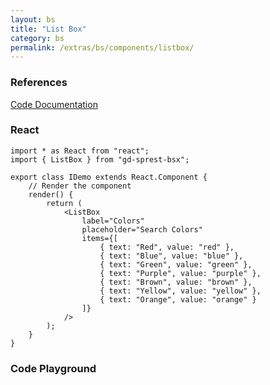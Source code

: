 ```yaml
---
layout: bs
title: "List Box"
category: bs
permalink: /extras/bs/components/listbox/
---
```


### References

<div class="bs">
    <div class="list-group">
        <a class="list-group-item list-group-item-action" href="/docs/sprest-bs/modules/_components_listbox_d_.html">Code Documentation</a>
    </div>
</div>

### React

```tsx
import * as React from "react";
import { ListBox } from "gd-sprest-bsx";

export class IDemo extends React.Component {
    // Render the component
    render() {
        return (
            <ListBox
                label="Colors"
                placeholder="Search Colors"
                items={[
                    { text: "Red", value: "red" },
                    { text: "Blue", value: "blue" },
                    { text: "Green", value: "green" },
                    { text: "Purple", value: "purple" },
                    { text: "Brown", value: "brown" },
                    { text: "Yellow", value: "yellow" },
                    { text: "Orange", value: "orange" }
                ]}
            />
        );
    }
}
```

### Code Playground

<div id="playground" class="bs"></div>
<script type="text/javascript">
    // Wait for the page to load
    window.addEventListener("load", function() {
        // Create the code editor
        var editor = CodeEditor(document.getElementById("playground"), true, [
            '// Create the list box',
            'Components.ListBox({',
            '\tel: app,',
            '\tlabel: "Colors",',
            '\tplaceholder: "Search Colors",',
            '\titems: [',
            '\t\t{ text: "Red", value: "red" },',
            '\t\t{ text: "Blue", value: "blue" },',
            '\t\t{ text: "Green", value: "green" },',
            '\t\t{ text: "Purple", value: "purple" },',
            '\t\t{ text: "Brown", value: "brown" },',
            '\t\t{ text: "Yellow", value: "yellow" },',
            '\t\t{ text: "Orange", value: "orange" }',
            '\t]',
            '});'
        ].join('\n'));
    });
</script>